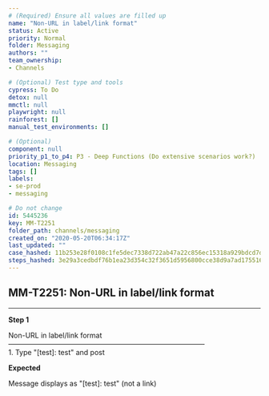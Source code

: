 ```yaml
---
# (Required) Ensure all values are filled up
name: "Non-URL in label/link format"
status: Active
priority: Normal
folder: Messaging
authors: ""
team_ownership: 
- Channels

# (Optional) Test type and tools
cypress: To Do
detox: null
mmctl: null
playwright: null
rainforest: []
manual_test_environments: []

# (Optional)
component: null
priority_p1_to_p4: P3 - Deep Functions (Do extensive scenarios work?)
location: Messaging
tags: []
labels: 
- se-prod
- messaging

# Do not change
id: 5445236
key: MM-T2251
folder_path: channels/messaging
created_on: "2020-05-20T06:34:17Z"
last_updated: ""
case_hashed: 11b253e28f0108c1fe5dec7338d722ab47a22c856ec15318a929bdcd7dc250cd83092ffdc26fc71f34b7f9b6dc124ab6
steps_hashed: 3e29a3cedbdf76b1ea23d354c32f3651d5956800cce38d9a7ad1755166b056b83d86f665f84edb47af3cdec8b65df2cc
---
```


## MM-T2251: Non-URL in label/link format

---

**Step 1**

Non-URL in label/link format\
————————————————————————————\
1\. Type "\[test]: test" and post

**Expected**

Message displays as "\[test]: test" (not a link)
